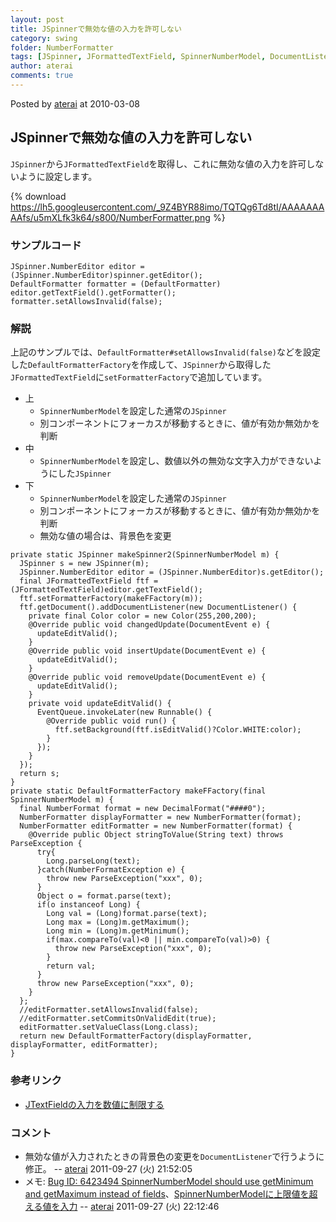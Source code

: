 ```yaml
---
layout: post
title: JSpinnerで無効な値の入力を許可しない
category: swing
folder: NumberFormatter
tags: [JSpinner, JFormattedTextField, SpinnerNumberModel, DocumentListener, NumberFormatter]
author: aterai
comments: true
---
```


Posted by [aterai](http://terai.xrea.jp/aterai.html) at 2010-03-08

## JSpinnerで無効な値の入力を許可しない
`JSpinner`から`JFormattedTextField`を取得し、これに無効な値の入力を許可しないように設定します。


{% download https://lh5.googleusercontent.com/_9Z4BYR88imo/TQTQg6Td8tI/AAAAAAAAAfs/u5mXLfk3k64/s800/NumberFormatter.png %}

### サンプルコード
<pre class="prettyprint"><code>JSpinner.NumberEditor editor = (JSpinner.NumberEditor)spinner.getEditor();
DefaultFormatter formatter = (DefaultFormatter) editor.getTextField().getFormatter();
formatter.setAllowsInvalid(false);
</code></pre>

### 解説
上記のサンプルでは、`DefaultFormatter#setAllowsInvalid(false)`などを設定した`DefaultFormatterFactory`を作成して、`JSpinner`から取得した`JFormattedTextField`に`setFormatterFactory`で追加しています。

- 上
    - `SpinnerNumberModel`を設定した通常の`JSpinner`
    - 別コンポーネントにフォーカスが移動するときに、値が有効か無効かを判断
- 中
    - `SpinnerNumberModel`を設定し、数値以外の無効な文字入力ができないようにした`JSpinner`
- 下
    - `SpinnerNumberModel`を設定した通常の`JSpinner`
    - 別コンポーネントにフォーカスが移動するときに、値が有効か無効かを判断
    - 無効な値の場合は、背景色を変更

<!-- dummy comment line for breaking list -->

<pre class="prettyprint"><code>private static JSpinner makeSpinner2(SpinnerNumberModel m) {
  JSpinner s = new JSpinner(m);
  JSpinner.NumberEditor editor = (JSpinner.NumberEditor)s.getEditor();
  final JFormattedTextField ftf = (JFormattedTextField)editor.getTextField();
  ftf.setFormatterFactory(makeFFactory(m));
  ftf.getDocument().addDocumentListener(new DocumentListener() {
    private final Color color = new Color(255,200,200);
    @Override public void changedUpdate(DocumentEvent e) {
      updateEditValid();
    }
    @Override public void insertUpdate(DocumentEvent e) {
      updateEditValid();
    }
    @Override public void removeUpdate(DocumentEvent e) {
      updateEditValid();
    }
    private void updateEditValid() {
      EventQueue.invokeLater(new Runnable() {
        @Override public void run() {
          ftf.setBackground(ftf.isEditValid()?Color.WHITE:color);
        }
      });
    }
  });
  return s;
}
private static DefaultFormatterFactory makeFFactory(final SpinnerNumberModel m) {
  final NumberFormat format = new DecimalFormat("####0");
  NumberFormatter displayFormatter = new NumberFormatter(format);
  NumberFormatter editFormatter = new NumberFormatter(format) {
    @Override public Object stringToValue(String text) throws ParseException {
      try{
        Long.parseLong(text);
      }catch(NumberFormatException e) {
        throw new ParseException("xxx", 0);
      }
      Object o = format.parse(text);
      if(o instanceof Long) {
        Long val = (Long)format.parse(text);
        Long max = (Long)m.getMaximum();
        Long min = (Long)m.getMinimum();
        if(max.compareTo(val)&lt;0 || min.compareTo(val)&gt;0) {
          throw new ParseException("xxx", 0);
        }
        return val;
      }
      throw new ParseException("xxx", 0);
    }
  };
  //editFormatter.setAllowsInvalid(false);
  //editFormatter.setCommitsOnValidEdit(true);
  editFormatter.setValueClass(Long.class);
  return new DefaultFormatterFactory(displayFormatter, displayFormatter, editFormatter);
}
</code></pre>

### 参考リンク
- [JTextFieldの入力を数値に制限する](http://terai.xrea.jp/Swing/NumericTextField.html)

<!-- dummy comment line for breaking list -->

### コメント
- 無効な値が入力されたときの背景色の変更を`DocumentListener`で行うように修正。 -- [aterai](http://terai.xrea.jp/aterai.html) 2011-09-27 (火) 21:52:05
- メモ: [Bug ID: 6423494 SpinnerNumberModel should use getMinimum and getMaximum instead of fields](http://bugs.sun.com/bugdatabase/view_bug.do?bug_id=6423494)、[SpinnerNumberModelに上限値を超える値を入力](http://terai.xrea.jp/Swing/SpinnerNumberModel.html) -- [aterai](http://terai.xrea.jp/aterai.html) 2011-09-27 (火) 22:12:46

<!-- dummy comment line for breaking list -->

